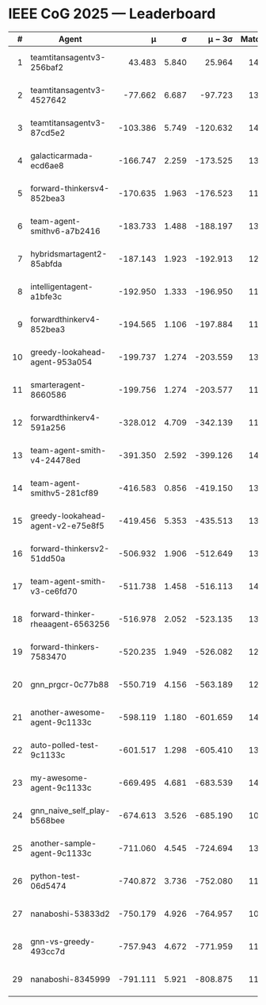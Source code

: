 # IEEE CoG 2025 — Leaderboard

| # | Agent | μ | σ | μ − 3σ | Matches | Updated |
|---:|---|---:|---:|---:|---:|---|
| 1 | teamtitansagentv3-256baf2 | 43.483 | 5.840 | 25.964 | 14178 | 2025-08-22 03:47 |
| 2 | teamtitansagentv3-4527642 | -77.662 | 6.687 | -97.723 | 13412 | 2025-08-22 03:47 |
| 3 | teamtitansagentv3-87cd5e2 | -103.386 | 5.749 | -120.632 | 14506 | 2025-08-22 03:47 |
| 4 | galacticarmada-ecd6ae8 | -166.747 | 2.259 | -173.525 | 13120 | 2025-08-22 03:47 |
| 5 | forward-thinkersv4-852bea3 | -170.635 | 1.963 | -176.523 | 11015 | 2025-08-22 03:47 |
| 6 | team-agent-smithv6-a7b2416 | -183.733 | 1.488 | -188.197 | 13400 | 2025-08-22 03:47 |
| 7 | hybridsmartagent2-85abfda | -187.143 | 1.923 | -192.913 | 12239 | 2025-08-22 03:47 |
| 8 | intelligentagent-a1bfe3c | -192.950 | 1.333 | -196.950 | 11899 | 2025-08-22 03:47 |
| 9 | forwardthinkerv4-852bea3 | -194.565 | 1.106 | -197.884 | 11037 | 2025-08-22 03:47 |
| 10 | greedy-lookahead-agent-953a054 | -199.737 | 1.274 | -203.559 | 13356 | 2025-08-22 03:47 |
| 11 | smarteragent-8660586 | -199.756 | 1.274 | -203.577 | 11796 | 2025-08-22 03:47 |
| 12 | forwardthinkerv4-591a256 | -328.012 | 4.709 | -342.139 | 11562 | 2025-08-22 03:47 |
| 13 | team-agent-smith-v4-24478ed | -391.350 | 2.592 | -399.126 | 14262 | 2025-08-22 03:47 |
| 14 | team-agent-smithv5-281cf89 | -416.583 | 0.856 | -419.150 | 13900 | 2025-08-22 03:47 |
| 15 | greedy-lookahead-agent-v2-e75e8f5 | -419.456 | 5.353 | -435.513 | 13676 | 2025-08-22 03:47 |
| 16 | forward-thinkersv2-51dd50a | -506.932 | 1.906 | -512.649 | 13608 | 2025-08-22 03:47 |
| 17 | team-agent-smith-v3-ce6fd70 | -511.738 | 1.458 | -516.113 | 14982 | 2025-08-22 03:47 |
| 18 | forward-thinker-rheaagent-6563256 | -516.978 | 2.052 | -523.135 | 13388 | 2025-08-22 03:47 |
| 19 | forward-thinkers-7583470 | -520.235 | 1.949 | -526.082 | 12920 | 2025-08-22 03:47 |
| 20 | gnn_prgcr-0c77b88 | -550.719 | 4.156 | -563.189 | 12330 | 2025-08-22 03:47 |
| 21 | another-awesome-agent-9c1133c | -598.119 | 1.180 | -601.659 | 14580 | 2025-08-22 03:47 |
| 22 | auto-polled-test-9c1133c | -601.517 | 1.298 | -605.410 | 13700 | 2025-08-22 03:47 |
| 23 | my-awesome-agent-9c1133c | -669.495 | 4.681 | -683.539 | 14000 | 2025-08-22 03:47 |
| 24 | gnn_naive_self_play-b568bee | -674.613 | 3.526 | -685.190 | 10980 | 2025-08-22 03:47 |
| 25 | another-sample-agent-9c1133c | -711.060 | 4.545 | -724.694 | 13780 | 2025-08-22 03:47 |
| 26 | python-test-06d5474 | -740.872 | 3.736 | -752.080 | 11280 | 2025-08-22 03:47 |
| 27 | nanaboshi-53833d2 | -750.179 | 4.926 | -764.957 | 10580 | 2025-08-22 03:47 |
| 28 | gnn-vs-greedy-493cc7d | -757.943 | 4.672 | -771.959 | 11300 | 2025-08-22 03:47 |
| 29 | nanaboshi-8345999 | -791.111 | 5.921 | -808.875 | 11450 | 2025-08-22 03:47 |
